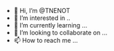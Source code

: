 - 👋 Hi, I’m @TNENOT
- 👀 I’m interested in ..
- 🌱 I’m currently learning ...
- 💞️ I’m looking to collaborate on ...
- 📫 How to reach me ...

<!---
TNENOT/TNENOT is a ✨ special ✨ repository because its `README.md` (this file) appears on your GitHub profile.
You can click the Preview link to take a look at your changes.
--->
